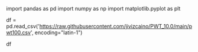 import pandas as pd
import numpy as np
import matplotlib.pyplot as plt

df = pd.read_csv('https://raw.githubusercontent.com/jivizcaino/PWT_10.0/main/pwt100.csv', encoding="latin-1")

df
